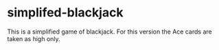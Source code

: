 # simplifed-blackjack

This is a simplified game of blackjack. For this version the Ace cards are taken as high only.
